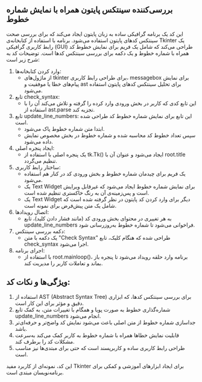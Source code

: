 ## بررسی‌کننده سینتکس پایتون همراه با نمایش شماره خطوط
این کد یک برنامه گرافیکی ساده به زبان پایتون ایجاد می‌کند که برای بررسی صحت سینتکس کدهای پایتون استفاده می‌شود. برنامه با استفاده از کتابخانه‌ی Tkinter یک رابط کاربری گرافیکی (GUI) طراحی می‌کند که شامل یک فریم برای نمایش خطوط کد همراه با شماره خطوط و یک دکمه برای بررسی سینتکس کدها است. توضیحات کد به شرح زیر است:
1. وارد کردن کتابخانه‌ها:
   - از ماژول‌های tkinter برای طراحی رابط کاربری، messagebox برای نمایش پیام‌های خطا یا موفقیت و ast برای تحلیل سینتکس کدهای پایتون استفاده می‌شود.
2. تابع check_syntax:
   - این تابع کدی که کاربر در بخش ورودی وارد کرده را گرفته و تلاش می‌کند آن را با استفاده از ast.parse تجزیه کند.
3. تابع update_line_numbers:
 این تابع برای نمایش شماره خطوط کد طراحی شده است.
   - ابتدا متن شماره خطوط پاک می‌شود.
   - سپس تعداد خطوط کد محاسبه شده و شماره خطوط در بخش مخصوص نمایش داده می‌شود.
4. ایجاد پنجره اصلی:
   - یک پنجره اصلی با استفاده از tk.Tk() ایجاد می‌شود و عنوان آن با root.title تنظیم می‌گردد.
5. ساختار رابط کاربری:
   - یک فریم برای چیدمان شماره خطوط و بخش ورودی کد در کنار هم استفاده می‌شود.
   - یک Text Widget برای نمایش شماره خطوط ایجاد می‌شود که غیرقابل ویرایش است و پس‌زمینه‌ی آن به رنگ خاکستری تنظیم شده است.
   - یک Text Widget دیگر برای وارد کردن کد پایتون در نظر گرفته شده است که شامل یک متن پیش‌فرض برای نمونه است.
6. اتصال رویدادها:
   - به هر تغییری در محتوای بخش ورودی کد (مانند فشار دادن کلید)، تابع update_line_numbers فراخوانی می‌شود تا شماره خطوط به‌روزرسانی شود.
7. دکمه بررسی سینتکس:
   - یک دکمه با متن "Check Syntax" طراحی شده که هنگام کلیک، تابع check_syntax اجرا می‌شود.
8. اجرای برنامه:
   - با استفاده از root.mainloop()، برنامه وارد حلقه رویداد می‌شود تا پنجره باز بماند و تعاملات کاربر را مدیریت کند.

## ویژگی‌ها و نکات کد:
1. استفاده از AST (Abstract Syntax Tree) برای بررسی سینتکس کدها، که ابزاری دقیق و مؤثر برای این کار است.
2. شماره‌گذاری خطوط به صورت پویا و همگام با تغییرات متن، به کمک تابع update_line_numbers انجام می‌شود.
3. جداسازی شماره خطوط از متن اصلی باعث می‌شود نمایش کد واضح‌تر و حرفه‌ای‌تر باشد.
4. قابلیت نمایش خطاها همراه با شماره خطوط به کاربر کمک می‌کند به‌سرعت مشکلات کد را برطرف کند.
5. طراحی رابط کاربری ساده و کاربرپسند است که حتی برای مبتدی‌ها نیز مناسب است.

این کد، نمونه‌ای از کاربرد مفید Tkinter برای ایجاد ابزارهای آموزشی و کمکی برای برنامه‌نویسان مبتدی است.
